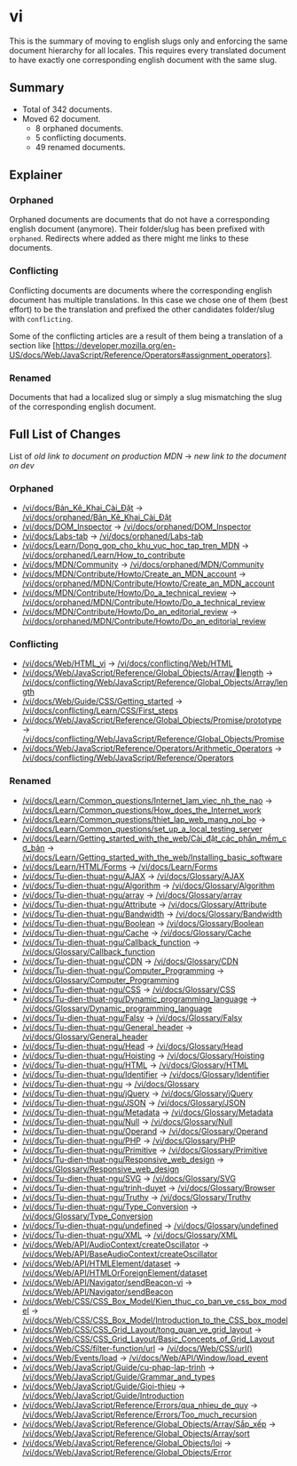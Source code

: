 # vi

This is the summary of moving to english slugs only and enforcing the same
document hierarchy for all locales. This requires every translated document to
have exactly one corresponding english document with the same slug.

## Summary

* Total of 342 documents.
* Moved 62 document.
  * 8 orphaned documents.
  * 5 conflicting documents.
  * 49 renamed documents.

## Explainer

### Orphaned

Orphaned documents are documents that do not have a corresponding english
document (anymore). Their folder/slug has been prefixed with `orphaned`.
Redirects where added as there might me links to these documents.

### Conflicting

Conflicting documents are documents where the corresponding english document has
multiple translations. In this case we chose one of them (best effort) to be the
translation and prefixed the other candidates folder/slug with `conflicting`.

Some of the conflicting articles are a result of them being a translation of a
section like
[https://developer.mozilla.org/en-US/docs/Web/JavaScript/Reference/Operators#assignment_operators].

### Renamed

Documents that had a localized slug or simply a slug mismatching the slug of the
corresponding english document.

## Full List of Changes

List of _old link to document on production MDN_
→ _new link to the document on dev_

### Orphaned

* [/vi/docs/Bản_Kê_Khai_Cài_Đặt](https://developer.mozilla.org/vi/docs/Bản_Kê_Khai_Cài_Đặt) → [/vi/docs/orphaned/Bản_Kê_Khai_Cài_Đặt](/vi/docs/orphaned/Bản_Kê_Khai_Cài_Đặt)
* [/vi/docs/DOM_Inspector](https://developer.mozilla.org/vi/docs/DOM_Inspector) → [/vi/docs/orphaned/DOM_Inspector](/vi/docs/orphaned/DOM_Inspector)
* [/vi/docs/Labs-tab](https://developer.mozilla.org/vi/docs/Labs-tab) → [/vi/docs/orphaned/Labs-tab](/vi/docs/orphaned/Labs-tab)
* [/vi/docs/Learn/Dong_gop_cho_khu_vuc_hoc_tap_tren_MDN](https://developer.mozilla.org/vi/docs/Learn/Dong_gop_cho_khu_vuc_hoc_tap_tren_MDN) → [/vi/docs/orphaned/Learn/How_to_contribute](/vi/docs/orphaned/Learn/How_to_contribute)
* [/vi/docs/MDN/Community](https://developer.mozilla.org/vi/docs/MDN/Community) → [/vi/docs/orphaned/MDN/Community](/vi/docs/orphaned/MDN/Community)
* [/vi/docs/MDN/Contribute/Howto/Create_an_MDN_account](https://developer.mozilla.org/vi/docs/MDN/Contribute/Howto/Create_an_MDN_account) → [/vi/docs/orphaned/MDN/Contribute/Howto/Create_an_MDN_account](/vi/docs/orphaned/MDN/Contribute/Howto/Create_an_MDN_account)
* [/vi/docs/MDN/Contribute/Howto/Do_a_technical_review](https://developer.mozilla.org/vi/docs/MDN/Contribute/Howto/Do_a_technical_review) → [/vi/docs/orphaned/MDN/Contribute/Howto/Do_a_technical_review](/vi/docs/orphaned/MDN/Contribute/Howto/Do_a_technical_review)
* [/vi/docs/MDN/Contribute/Howto/Do_an_editorial_review](https://developer.mozilla.org/vi/docs/MDN/Contribute/Howto/Do_an_editorial_review) → [/vi/docs/orphaned/MDN/Contribute/Howto/Do_an_editorial_review](/vi/docs/orphaned/MDN/Contribute/Howto/Do_an_editorial_review)

### Conflicting
* [/vi/docs/Web/HTML_vi](https://developer.mozilla.org/vi/docs/Web/HTML_vi) → [/vi/docs/conflicting/Web/HTML](/vi/docs/conflicting/Web/HTML)
* [/vi/docs/Web/JavaScript/Reference/Global_Objects/Array/length](https://developer.mozilla.org/vi/docs/Web/JavaScript/Reference/Global_Objects/Array/length) → [/vi/docs/conflicting/Web/JavaScript/Reference/Global_Objects/Array/length](/vi/docs/conflicting/Web/JavaScript/Reference/Global_Objects/Array/length)
* [/vi/docs/Web/Guide/CSS/Getting_started](https://developer.mozilla.org/vi/docs/Web/Guide/CSS/Getting_started) → [/vi/docs/conflicting/Learn/CSS/First_steps](/vi/docs/conflicting/Learn/CSS/First_steps)
* [/vi/docs/Web/JavaScript/Reference/Global_Objects/Promise/prototype](https://developer.mozilla.org/vi/docs/Web/JavaScript/Reference/Global_Objects/Promise/prototype) → [/vi/docs/conflicting/Web/JavaScript/Reference/Global_Objects/Promise](/vi/docs/conflicting/Web/JavaScript/Reference/Global_Objects/Promise)
* [/vi/docs/Web/JavaScript/Reference/Operators/Arithmetic_Operators](https://developer.mozilla.org/vi/docs/Web/JavaScript/Reference/Operators/Arithmetic_Operators) → [/vi/docs/conflicting/Web/JavaScript/Reference/Operators](/vi/docs/conflicting/Web/JavaScript/Reference/Operators)

### Renamed
* [/vi/docs/Learn/Common_questions/Internet_lam_viec_nh_the_nao](https://developer.mozilla.org/vi/docs/Learn/Common_questions/Internet_lam_viec_nh_the_nao) → [/vi/docs/Learn/Common_questions/How_does_the_Internet_work](/vi/docs/Learn/Common_questions/How_does_the_Internet_work)
* [/vi/docs/Learn/Common_questions/thiet_lap_web_mang_noi_bo](https://developer.mozilla.org/vi/docs/Learn/Common_questions/thiet_lap_web_mang_noi_bo) → [/vi/docs/Learn/Common_questions/set_up_a_local_testing_server](/vi/docs/Learn/Common_questions/set_up_a_local_testing_server)
* [/vi/docs/Learn/Getting_started_with_the_web/Cài_đặt_các_phần_mềm_cơ_bản](https://developer.mozilla.org/vi/docs/Learn/Getting_started_with_the_web/Cài_đặt_các_phần_mềm_cơ_bản) → [/vi/docs/Learn/Getting_started_with_the_web/Installing_basic_software](/vi/docs/Learn/Getting_started_with_the_web/Installing_basic_software)
* [/vi/docs/Learn/HTML/Forms](https://developer.mozilla.org/vi/docs/Learn/HTML/Forms) → [/vi/docs/Learn/Forms](/vi/docs/Learn/Forms)
* [/vi/docs/Tu-dien-thuat-ngu/AJAX](https://developer.mozilla.org/vi/docs/Tu-dien-thuat-ngu/AJAX) → [/vi/docs/Glossary/AJAX](/vi/docs/Glossary/AJAX)
* [/vi/docs/Tu-dien-thuat-ngu/Algorithm](https://developer.mozilla.org/vi/docs/Tu-dien-thuat-ngu/Algorithm) → [/vi/docs/Glossary/Algorithm](/vi/docs/Glossary/Algorithm)
* [/vi/docs/Tu-dien-thuat-ngu/array](https://developer.mozilla.org/vi/docs/Tu-dien-thuat-ngu/array) → [/vi/docs/Glossary/array](/vi/docs/Glossary/array)
* [/vi/docs/Tu-dien-thuat-ngu/Attribute](https://developer.mozilla.org/vi/docs/Tu-dien-thuat-ngu/Attribute) → [/vi/docs/Glossary/Attribute](/vi/docs/Glossary/Attribute)
* [/vi/docs/Tu-dien-thuat-ngu/Bandwidth](https://developer.mozilla.org/vi/docs/Tu-dien-thuat-ngu/Bandwidth) → [/vi/docs/Glossary/Bandwidth](/vi/docs/Glossary/Bandwidth)
* [/vi/docs/Tu-dien-thuat-ngu/Boolean](https://developer.mozilla.org/vi/docs/Tu-dien-thuat-ngu/Boolean) → [/vi/docs/Glossary/Boolean](/vi/docs/Glossary/Boolean)
* [/vi/docs/Tu-dien-thuat-ngu/Cache](https://developer.mozilla.org/vi/docs/Tu-dien-thuat-ngu/Cache) → [/vi/docs/Glossary/Cache](/vi/docs/Glossary/Cache)
* [/vi/docs/Tu-dien-thuat-ngu/Callback_function](https://developer.mozilla.org/vi/docs/Tu-dien-thuat-ngu/Callback_function) → [/vi/docs/Glossary/Callback_function](/vi/docs/Glossary/Callback_function)
* [/vi/docs/Tu-dien-thuat-ngu/CDN](https://developer.mozilla.org/vi/docs/Tu-dien-thuat-ngu/CDN) → [/vi/docs/Glossary/CDN](/vi/docs/Glossary/CDN)
* [/vi/docs/Tu-dien-thuat-ngu/Computer_Programming](https://developer.mozilla.org/vi/docs/Tu-dien-thuat-ngu/Computer_Programming) → [/vi/docs/Glossary/Computer_Programming](/vi/docs/Glossary/Computer_Programming)
* [/vi/docs/Tu-dien-thuat-ngu/CSS](https://developer.mozilla.org/vi/docs/Tu-dien-thuat-ngu/CSS) → [/vi/docs/Glossary/CSS](/vi/docs/Glossary/CSS)
* [/vi/docs/Tu-dien-thuat-ngu/Dynamic_programming_language](https://developer.mozilla.org/vi/docs/Tu-dien-thuat-ngu/Dynamic_programming_language) → [/vi/docs/Glossary/Dynamic_programming_language](/vi/docs/Glossary/Dynamic_programming_language)
* [/vi/docs/Tu-dien-thuat-ngu/Falsy](https://developer.mozilla.org/vi/docs/Tu-dien-thuat-ngu/Falsy) → [/vi/docs/Glossary/Falsy](/vi/docs/Glossary/Falsy)
* [/vi/docs/Tu-dien-thuat-ngu/General_header](https://developer.mozilla.org/vi/docs/Tu-dien-thuat-ngu/General_header) → [/vi/docs/Glossary/General_header](/vi/docs/Glossary/General_header)
* [/vi/docs/Tu-dien-thuat-ngu/Head](https://developer.mozilla.org/vi/docs/Tu-dien-thuat-ngu/Head) → [/vi/docs/Glossary/Head](/vi/docs/Glossary/Head)
* [/vi/docs/Tu-dien-thuat-ngu/Hoisting](https://developer.mozilla.org/vi/docs/Tu-dien-thuat-ngu/Hoisting) → [/vi/docs/Glossary/Hoisting](/vi/docs/Glossary/Hoisting)
* [/vi/docs/Tu-dien-thuat-ngu/HTML](https://developer.mozilla.org/vi/docs/Tu-dien-thuat-ngu/HTML) → [/vi/docs/Glossary/HTML](/vi/docs/Glossary/HTML)
* [/vi/docs/Tu-dien-thuat-ngu/Identifier](https://developer.mozilla.org/vi/docs/Tu-dien-thuat-ngu/Identifier) → [/vi/docs/Glossary/Identifier](/vi/docs/Glossary/Identifier)
* [/vi/docs/Tu-dien-thuat-ngu](https://developer.mozilla.org/vi/docs/Tu-dien-thuat-ngu) → [/vi/docs/Glossary](/vi/docs/Glossary)
* [/vi/docs/Tu-dien-thuat-ngu/jQuery](https://developer.mozilla.org/vi/docs/Tu-dien-thuat-ngu/jQuery) → [/vi/docs/Glossary/jQuery](/vi/docs/Glossary/jQuery)
* [/vi/docs/Tu-dien-thuat-ngu/JSON](https://developer.mozilla.org/vi/docs/Tu-dien-thuat-ngu/JSON) → [/vi/docs/Glossary/JSON](/vi/docs/Glossary/JSON)
* [/vi/docs/Tu-dien-thuat-ngu/Metadata](https://developer.mozilla.org/vi/docs/Tu-dien-thuat-ngu/Metadata) → [/vi/docs/Glossary/Metadata](/vi/docs/Glossary/Metadata)
* [/vi/docs/Tu-dien-thuat-ngu/Null](https://developer.mozilla.org/vi/docs/Tu-dien-thuat-ngu/Null) → [/vi/docs/Glossary/Null](/vi/docs/Glossary/Null)
* [/vi/docs/Tu-dien-thuat-ngu/Operand](https://developer.mozilla.org/vi/docs/Tu-dien-thuat-ngu/Operand) → [/vi/docs/Glossary/Operand](/vi/docs/Glossary/Operand)
* [/vi/docs/Tu-dien-thuat-ngu/PHP](https://developer.mozilla.org/vi/docs/Tu-dien-thuat-ngu/PHP) → [/vi/docs/Glossary/PHP](/vi/docs/Glossary/PHP)
* [/vi/docs/Tu-dien-thuat-ngu/Primitive](https://developer.mozilla.org/vi/docs/Tu-dien-thuat-ngu/Primitive) → [/vi/docs/Glossary/Primitive](/vi/docs/Glossary/Primitive)
* [/vi/docs/Tu-dien-thuat-ngu/Responsive_web_design](https://developer.mozilla.org/vi/docs/Tu-dien-thuat-ngu/Responsive_web_design) → [/vi/docs/Glossary/Responsive_web_design](/vi/docs/Glossary/Responsive_web_design)
* [/vi/docs/Tu-dien-thuat-ngu/SVG](https://developer.mozilla.org/vi/docs/Tu-dien-thuat-ngu/SVG) → [/vi/docs/Glossary/SVG](/vi/docs/Glossary/SVG)
* [/vi/docs/Tu-dien-thuat-ngu/trinh-duyet](https://developer.mozilla.org/vi/docs/Tu-dien-thuat-ngu/trinh-duyet) → [/vi/docs/Glossary/Browser](/vi/docs/Glossary/Browser)
* [/vi/docs/Tu-dien-thuat-ngu/Truthy](https://developer.mozilla.org/vi/docs/Tu-dien-thuat-ngu/Truthy) → [/vi/docs/Glossary/Truthy](/vi/docs/Glossary/Truthy)
* [/vi/docs/Tu-dien-thuat-ngu/Type_Conversion](https://developer.mozilla.org/vi/docs/Tu-dien-thuat-ngu/Type_Conversion) → [/vi/docs/Glossary/Type_Conversion](/vi/docs/Glossary/Type_Conversion)
* [/vi/docs/Tu-dien-thuat-ngu/undefined](https://developer.mozilla.org/vi/docs/Tu-dien-thuat-ngu/undefined) → [/vi/docs/Glossary/undefined](/vi/docs/Glossary/undefined)
* [/vi/docs/Tu-dien-thuat-ngu/XML](https://developer.mozilla.org/vi/docs/Tu-dien-thuat-ngu/XML) → [/vi/docs/Glossary/XML](/vi/docs/Glossary/XML)
* [/vi/docs/Web/API/AudioContext/createOscillator](https://developer.mozilla.org/vi/docs/Web/API/AudioContext/createOscillator) → [/vi/docs/Web/API/BaseAudioContext/createOscillator](/vi/docs/Web/API/BaseAudioContext/createOscillator)
* [/vi/docs/Web/API/HTMLElement/dataset](https://developer.mozilla.org/vi/docs/Web/API/HTMLElement/dataset) → [/vi/docs/Web/API/HTMLOrForeignElement/dataset](/vi/docs/Web/API/HTMLOrForeignElement/dataset)
* [/vi/docs/Web/API/Navigator/sendBeacon-vi](https://developer.mozilla.org/vi/docs/Web/API/Navigator/sendBeacon-vi) → [/vi/docs/Web/API/Navigator/sendBeacon](/vi/docs/Web/API/Navigator/sendBeacon)
* [/vi/docs/Web/CSS/CSS_Box_Model/Kien_thuc_co_ban_ve_css_box_model](https://developer.mozilla.org/vi/docs/Web/CSS/CSS_Box_Model/Kien_thuc_co_ban_ve_css_box_model) → [/vi/docs/Web/CSS/CSS_Box_Model/Introduction_to_the_CSS_box_model](/vi/docs/Web/CSS/CSS_Box_Model/Introduction_to_the_CSS_box_model)
* [/vi/docs/Web/CSS/CSS_Grid_Layout/tong_quan_ve_grid_layout](https://developer.mozilla.org/vi/docs/Web/CSS/CSS_Grid_Layout/tong_quan_ve_grid_layout) → [/vi/docs/Web/CSS/CSS_Grid_Layout/Basic_Concepts_of_Grid_Layout](/vi/docs/Web/CSS/CSS_Grid_Layout/Basic_Concepts_of_Grid_Layout)
* [/vi/docs/Web/CSS/filter-function/url](https://developer.mozilla.org/vi/docs/Web/CSS/filter-function/url) → [/vi/docs/Web/CSS/url()](/vi/docs/Web/CSS/url())
* [/vi/docs/Web/Events/load](https://developer.mozilla.org/vi/docs/Web/Events/load) → [/vi/docs/Web/API/Window/load_event](/vi/docs/Web/API/Window/load_event)
* [/vi/docs/Web/JavaScript/Guide/cu-phap-lap-trinh](https://developer.mozilla.org/vi/docs/Web/JavaScript/Guide/cu-phap-lap-trinh) → [/vi/docs/Web/JavaScript/Guide/Grammar_and_types](/vi/docs/Web/JavaScript/Guide/Grammar_and_types)
* [/vi/docs/Web/JavaScript/Guide/Gioi-thieu](https://developer.mozilla.org/vi/docs/Web/JavaScript/Guide/Gioi-thieu) → [/vi/docs/Web/JavaScript/Guide/Introduction](/vi/docs/Web/JavaScript/Guide/Introduction)
* [/vi/docs/Web/JavaScript/Reference/Errors/qua_nhieu_de_quy](https://developer.mozilla.org/vi/docs/Web/JavaScript/Reference/Errors/qua_nhieu_de_quy) → [/vi/docs/Web/JavaScript/Reference/Errors/Too_much_recursion](/vi/docs/Web/JavaScript/Reference/Errors/Too_much_recursion)
* [/vi/docs/Web/JavaScript/Reference/Global_Objects/Array/Sắp_xếp](https://developer.mozilla.org/vi/docs/Web/JavaScript/Reference/Global_Objects/Array/Sắp_xếp) → [/vi/docs/Web/JavaScript/Reference/Global_Objects/Array/sort](/vi/docs/Web/JavaScript/Reference/Global_Objects/Array/sort)
* [/vi/docs/Web/JavaScript/Reference/Global_Objects/loi](https://developer.mozilla.org/vi/docs/Web/JavaScript/Reference/Global_Objects/loi) → [/vi/docs/Web/JavaScript/Reference/Global_Objects/Error](/vi/docs/Web/JavaScript/Reference/Global_Objects/Error)
